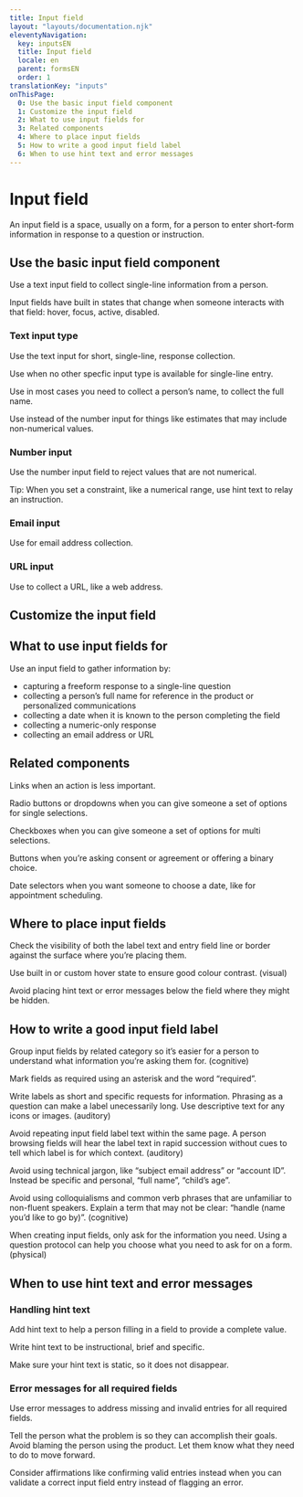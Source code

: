 ```yaml
---
title: Input field
layout: "layouts/documentation.njk"
eleventyNavigation:
  key: inputsEN
  title: Input field
  locale: en
  parent: formsEN
  order: 1
translationKey: "inputs"
onThisPage:
  0: Use the basic input field component
  1: Customize the input field
  2: What to use input fields for
  3: Related components
  4: Where to place input fields
  5: How to write a good input field label
  6: When to use hint text and error messages
---
```


# Input field

An input field is a space, usually on a form, for a person to enter short-form information in response to a question or instruction.

## Use the basic input field component

Use a text input field to collect single-line information from a person.

Input fields have built in states that change when someone interacts with that field: hover, focus, active, disabled.

### Text input type

Use the text input for short, single-line, response collection.

Use when no other specfic input type is available for single-line entry.

Use in most cases you need to collect a person’s name, to collect the full name.  

Use instead of the number input for things like estimates that may include non-numerical values.

### Number input

Use the number input field to reject values that are not numerical.

Tip: When you set a constraint, like a numerical range, use hint text to relay an instruction.

### Email input

Use for email address collection.

### URL input

Use to collect a URL, like a web address.

## Customize the input field

## What to use input fields for

Use an input field to gather information by:

- capturing a freeform response to a single-line question
- collecting a person’s full name for reference in the product or personalized communications
- collecting a date when it is known to the person completing the field
- collecting a numeric-only response
- collecting an email address or URL

## Related components

Links when an action is less important.  

Radio buttons or dropdowns when you can give someone a set of options for single selections. 

Checkboxes when you can give someone a set of options for multi selections. 

Buttons when you’re asking consent or agreement or offering a binary choice.

Date selectors when you want someone to choose a date, like for appointment scheduling.

## Where to place input fields

Check the visibility of both the label text and entry field line or border against the surface where you’re placing them. 

Use built in or custom hover state to ensure good colour contrast.  (visual)

Avoid placing hint text or error messages below the field where they might be hidden.

## How to write a good input field label

Group input fields by related category so it’s easier for a person to understand what information you’re asking them for. (cognitive)

Mark fields as required using an asterisk and the word “required”.  

Write labels as short and specific requests for information. Phrasing as a question can make a label unecessarily long. Use descriptive text for any icons or images. (auditory)

Avoid repeating input field label text within the same page. A person browsing fields will hear the label text in rapid succession without cues to tell which label is for which context. (auditory)

Avoid using technical jargon, like “subject email address” or “account ID”. Instead be specific and personal, “full name”, “child’s age”. 

Avoid using colloquialisms and common verb phrases that are unfamiliar to non-fluent speakers. Explain a term that may not be clear: “handle (name you’d like to go by)”. (cognitive)

When creating input fields, only ask for the information you need. Using a question protocol can help you choose what you need to ask for on a form. (physical)

## When to use hint text and error messages

### Handling hint text

Add hint text to help a person filling in a field to provide a complete value.

Write hint text to be instructional, brief and specific.

Make sure your hint text is static, so it does not disappear.

### Error messages for all required fields

Use error messages to address missing and invalid entries for all required fields.

Tell the person what the problem is so they can accomplish their goals. Avoid blaming the person using the product. Let them know what they need to do to move forward.

Consider affirmations like confirming valid entries instead when you can validate a correct input field entry instead of flagging an error.
